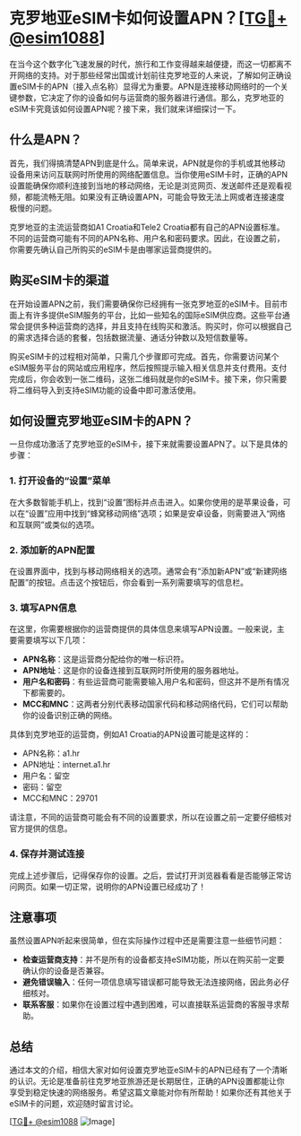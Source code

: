 # 克罗地亚eSIM卡如何设置APN？[[TG💪+ @esim1088](https://t.me/s/esim1088)]

在当今这个数字化飞速发展的时代，旅行和工作变得越来越便捷，而这一切都离不开网络的支持。对于那些经常出国或计划前往克罗地亚的人来说，了解如何正确设置eSIM卡的APN（接入点名称）显得尤为重要。APN是连接移动网络时的一个关键参数，它决定了你的设备如何与运营商的服务器进行通信。那么，克罗地亚的eSIM卡究竟该如何设置APN呢？接下来，我们就来详细探讨一下。

## 什么是APN？

首先，我们得搞清楚APN到底是什么。简单来说，APN就是你的手机或其他移动设备用来访问互联网时所使用的网络配置信息。当你使用eSIM卡时，正确的APN设置能确保你顺利连接到当地的移动网络，无论是浏览网页、发送邮件还是观看视频，都能流畅无阻。如果没有正确设置APN，可能会导致无法上网或者连接速度极慢的问题。

克罗地亚的主流运营商如A1 Croatia和Tele2 Croatia都有自己的APN设置标准。不同的运营商可能有不同的APN名称、用户名和密码要求。因此，在设置之前，你需要先确认自己所购买的eSIM卡是由哪家运营商提供的。

## 购买eSIM卡的渠道

在开始设置APN之前，我们需要确保你已经拥有一张克罗地亚的eSIM卡。目前市面上有许多提供eSIM服务的平台，比如一些知名的国际eSIM供应商。这些平台通常会提供多种运营商的选择，并且支持在线购买和激活。购买时，你可以根据自己的需求选择合适的套餐，包括数据流量、通话分钟数以及短信数量等。

购买eSIM卡的过程相对简单，只需几个步骤即可完成。首先，你需要访问某个eSIM服务平台的网站或应用程序，然后按照提示输入相关信息并支付费用。支付完成后，你会收到一张二维码，这张二维码就是你的eSIM卡。接下来，你只需要将二维码导入到支持eSIM功能的设备中即可激活使用。

## 如何设置克罗地亚eSIM卡的APN？

一旦你成功激活了克罗地亚的eSIM卡，接下来就需要设置APN了。以下是具体的步骤：

### 1. 打开设备的“设置”菜单

在大多数智能手机上，找到“设置”图标并点击进入。如果你使用的是苹果设备，可以在“设置”应用中找到“蜂窝移动网络”选项；如果是安卓设备，则需要进入“网络和互联网”或类似的选项。

### 2. 添加新的APN配置

在设置界面中，找到与移动网络相关的选项。通常会有“添加新APN”或“新建网络配置”的按钮。点击这个按钮后，你会看到一系列需要填写的信息栏。

### 3. 填写APN信息

在这里，你需要根据你的运营商提供的具体信息来填写APN设置。一般来说，主要需要填写以下几项：

- **APN名称**：这是运营商分配给你的唯一标识符。
- **APN地址**：这是你的设备连接到互联网时所使用的服务器地址。
- **用户名和密码**：有些运营商可能需要输入用户名和密码，但这并不是所有情况下都需要的。
- **MCC和MNC**：这两者分别代表移动国家代码和移动网络代码，它们可以帮助你的设备识别正确的网络。

具体到克罗地亚的运营商，例如A1 Croatia的APN设置可能是这样的：

- APN名称：a1.hr
- APN地址：internet.a1.hr
- 用户名：留空
- 密码：留空
- MCC和MNC：29701

请注意，不同的运营商可能会有不同的设置要求，所以在设置之前一定要仔细核对官方提供的信息。

### 4. 保存并测试连接

完成上述步骤后，记得保存你的设置。之后，尝试打开浏览器看看是否能够正常访问网页。如果一切正常，说明你的APN设置已经成功了！

## 注意事项

虽然设置APN听起来很简单，但在实际操作过程中还是需要注意一些细节问题：

- **检查运营商支持**：并不是所有的设备都支持eSIM功能，所以在购买前一定要确认你的设备是否兼容。
- **避免错误输入**：任何一项信息填写错误都可能导致无法连接网络，因此务必仔细核对。
- **联系客服**：如果你在设置过程中遇到困难，可以直接联系运营商的客服寻求帮助。

## 总结

通过本文的介绍，相信大家对如何设置克罗地亚eSIM卡的APN已经有了一个清晰的认识。无论是准备前往克罗地亚旅游还是长期居住，正确的APN设置都能让你享受到稳定快速的网络服务。希望这篇文章能对你有所帮助！如果你还有其他关于eSIM卡的问题，欢迎随时留言讨论。

[[TG💪+ @esim1088](https://t.me/s/esim1088) ![Image](https://i.postimg.cc/4NQfJmqS/Snipaste-2025-05-13-00-14-12.png)]